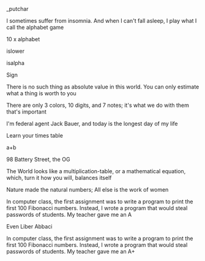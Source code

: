 _putchar

I sometimes suffer from insomnia. And when I can't fall asleep, I play what I call the alphabet game

10 x alphabet

islower

isalpha

Sign

There is no such thing as absolute value in this world. You can only estimate what a thing is worth to you

There are only 3 colors, 10 digits, and 7 notes; it's what we do with them that's important

I'm federal agent Jack Bauer, and today is the longest day of my life

Learn your times table

a+b

98 Battery Street, the OG

The World looks like a multiplication-table, or a mathematical equation, which, turn it how you will, balances itself

Nature made the natural numbers; All else is the work of women

In computer class, the first assignment was to write a program to print the first 100 Fibonacci numbers. Instead, I wrote a program that would steal passwords of students. My teacher gave me an A

Even Liber Abbaci

In computer class, the first assignment was to write a program to print the first 100 Fibonacci numbers. Instead, I wrote a program that would steal passwords of students. My teacher gave me an A+
